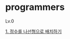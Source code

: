 # programmers

Lv.0

<a href="https://school.programmers.co.kr/learn/courses/30/lessons/181832" target="_blank"> 1. 정수를 나선형으로 배치하기 </a>
